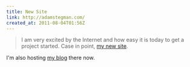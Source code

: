 ```yaml
---
title: New Site
link: http://adamstegman.com/
created_at: 2011-08-04T01:56Z
---
```

> I am very excited by the Internet and how easy it is today to get a project started.
Case in point, [my new site][site].

I'm also hosting [my blog][blog] there now.

[site]: http://adamstegman.com/
[blog]: http://blog.adamstegman.com/
